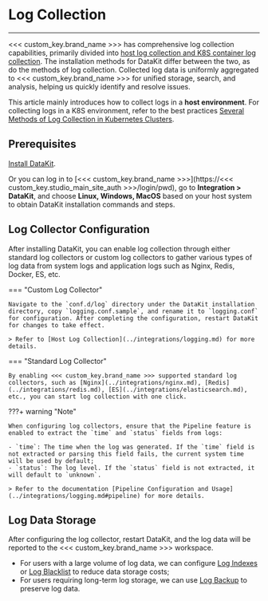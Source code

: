 # Log Collection
---

<<< custom_key.brand_name >>> has comprehensive log collection capabilities, primarily divided into <u>host log collection and K8S container log collection</u>. The installation methods for DataKit differ between the two, as do the methods of log collection. Collected log data is uniformly aggregated to <<< custom_key.brand_name >>> for unified storage, search, and analysis, helping us quickly identify and resolve issues.

This article mainly introduces how to collect logs in a **host environment**. For collecting logs in a K8S environment, refer to the best practices [Several Methods of Log Collection in Kubernetes Clusters](../best-practices/cloud-native/k8s-logs.md).

## Prerequisites

[Install DataKit](../datakit/datakit-install.md).                

Or you can log in to [<<< custom_key.brand_name >>>](https://<<< custom_key.studio_main_site_auth >>>/login/pwd), go to **Integration > DataKit**, and choose **Linux, Windows, MacOS** based on your host system to obtain DataKit installation commands and steps.

## Log Collector Configuration

After installing DataKit, you can enable log collection through either standard log collectors or custom log collectors to gather various types of log data from system logs and application logs such as Nginx, Redis, Docker, ES, etc.

=== "Custom Log Collector"

    Navigate to the `conf.d/log` directory under the DataKit installation directory, copy `logging.conf.sample`, and rename it to `logging.conf` for configuration. After completing the configuration, restart DataKit for changes to take effect.
    
    > Refer to [Host Log Collection](../integrations/logging.md) for more details.

=== "Standard Log Collector"

    By enabling <<< custom_key.brand_name >>> supported standard log collectors, such as [Nginx](../integrations/nginx.md), [Redis](../integrations/redis.md), [ES](../integrations/elasticsearch.md), etc., you can start log collection with one click.

???+ warning "Note"

    When configuring log collectors, ensure that the Pipeline feature is enabled to extract the `time` and `status` fields from logs:
    
    - `time`: The time when the log was generated. If the `time` field is not extracted or parsing this field fails, the current system time will be used by default;
    - `status`: The log level. If the `status` field is not extracted, it will default to `unknown`.
    
    > Refer to the documentation [Pipeline Configuration and Usage](../integrations/logging.md#pipeline) for more details.



## Log Data Storage

After configuring the log collector, restart DataKit, and the log data will be reported to the <<< custom_key.brand_name >>> workspace.

- For users with a large volume of log data, we can configure [Log Indexes](./multi-index/index.md) or [Log Blacklist](../getting-started/function-details/logs-blacklist.md) to reduce data storage costs;
- For users requiring long-term log storage, we can use [Log Backup](../management/backup/index.md) to preserve log data.
